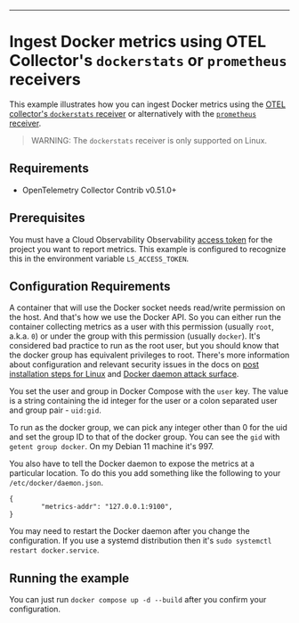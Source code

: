 ---
# Ingest Docker metrics using OTEL Collector's `dockerstats` or `prometheus` receivers

This example illustrates how you can ingest Docker metrics using the [OTEL collector's `dockerstats` receiver](https://github.com/open-telemetry/opentelemetry-collector-contrib/tree/main/receiver/dockerstatsreceiver#readme) or alternatively with the [`prometheus` receiver](https://github.com/open-telemetry/opentelemetry-collector-contrib/tree/main/receiver/prometheusreceiver#readme).

> WARNING: The `dockerstats` receiver is only supported on Linux.

## Requirements

* OpenTelemetry Collector Contrib v0.51.0+

## Prerequisites

You must have a Cloud Observability Observability [access token](/docs/create-and-manage-access-tokens) for the project you want to report metrics. This example is configured to recognize this in the environment variable `LS_ACCESS_TOKEN`.

## Configuration Requirements

A container that will use the Docker socket needs read/write permission on the host. And that's how we use the Docker API. So you can either run the container collecting metrics as a user with this permission (usually `root`, a.k.a. `0`) or under the group with this permission (usually `docker`). It's considered bad practice to run as the root user, but you should know that the docker group has equivalent privileges to root. There's more information about configuration and relevant security issues in the docs on [post installation steps for Linux](https://docs.docker.com/engine/install/linux-postinstall/) and [Docker daemon attack surface](https://docs.docker.com/engine/security/#docker-daemon-attack-surface).

You set the user and group in Docker Compose with the `user` key. The value is a string containing the id integer for the user or a colon separated user and group pair - `uid:gid`.

To run as the docker group, we can pick any integer other than 0 for the uid and set the group ID to that of the docker group. You can see the `gid` with `getent group docker`. On my Debian 11 machine it's 997. 

You also have to tell the Docker daemon to expose the metrics at a particular location. To do this you add something like the following to your `/etc/docker/daemon.json`. 

```
{
        "metrics-addr": "127.0.0.1:9100",
}
```

You may need to restart the Docker daemon after you change the configuration. If you use a systemd distribution then it's `sudo systemctl restart docker.service`.

## Running the example

You can just run `docker compose up -d --build` after you confirm your configuration.

